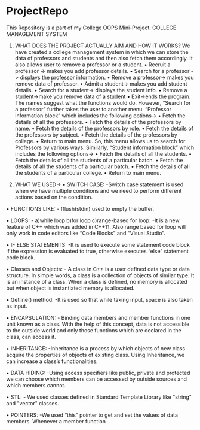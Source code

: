 # ProjectRepo
This Repository is a part of my College OOPS Mini-Project.
   COLLEGE MANAGEMENT SYSTEM

1.	WHAT DOES THE PROJECT ACTUALLY AIM AND HOW IT WORKS?
We have created a college management system in which we can store the data of professors and students and then also fetch them accordingly. It also allows user to remove a professor or a student.
•	Recruit a professor -> makes you add professor details.
•	Search for a professor -> displays the professor information.
•	Remove a professor-> makes you remove data of professor.
•	Admit a student-> makes you add student details.
•	Search for a student-> displays the student info.
•	Remove a student->make you remove data of a student
•	Exit->ends the program.
The names suggest what the functions would do. However, “Search for a professor” further takes the user to another menu.
“Professor information block” which includes the following options->
•	Fetch the details of all the professors.
•	Fetch the details of the professors by name.
•	Fetch the details of the professors by role.
•	Fetch the details of the professors by subject.
•	Fetch the details of the professors by college.
•	Return to main menu.
So, this menu allows us to search for Professors by various ways.
Similarly, “Student information block” which includes the following options->
•	Fetch the details of all the students.
•	Fetch the details of all the students of a particular batch.
•	Fetch the details of all the students of a particular batch.
•	Fetch the details of all the students of a particular college.
•	Return to main menu.

2.	WHAT WE USED-> 
•	SWITCH CASE: -Switch case statement is used when we have multiple conditions and we need to perform different actions based on the condition.

•	 FUNCTIONS LIKE: - fflush(stdin) used to empty the buffer.

•	 LOOPS: - 
     a)while loop
     b)for loop
     c)range-based for loop: -It is    a new feature of C++ which
     was added in C++11. Also range based for loop will only
     work in code editors like “Code Blocks” and “Visual Studio”.

•	 IF ELSE STATEMENTS: -It is used to execute some statement code block if the       expression is evaluated to true, otherwise executes “else” statement code block.

•	Classes and Objects: - A class in C++ is a user defined data type or data structure. In simple words, a class is a collection of objects of similar type. It is an instance of a class. When a class is defined, no memory is allocated but when object is instantiated memory is allocated.

•	Getline() method: -It is used so that while taking input, space is also taken as input.

•	ENCAPSULATION: - Binding data members and member     functions in one unit known as a class. With the help of this concept, data is not accessible to the outside world and    only those functions which are declared in the class, can access it.

•	  INHERITANCE: -Inheritance is a process by which objects of new class    acquire the properties of objects of existing class. Using Inheritance,   we can increase a class’s functionalities.

•	DATA HIDING: -Using access specifiers like public, private and protected we can choose which members can be accessed by outside sources and which members cannot.

•	STL: - We used classes defined in Standard Template Library like "string" and "vector" classes.

•	POINTERS: -We used “this” pointer to get and set the values of data members. Whenever a member function
